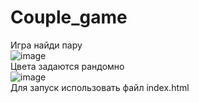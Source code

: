 # Couple_game
Игра найди пару
<br>
![image](https://user-images.githubusercontent.com/50016345/58901796-87d7cb80-870a-11e9-867f-7ee5c448a02f.png)
<br>
Цвета задаются рандомно
<br>
![image](https://user-images.githubusercontent.com/50016345/58901946-dedda080-870a-11e9-8690-913fd631260a.png)
<br>
Для запуск использовать файл index.html
